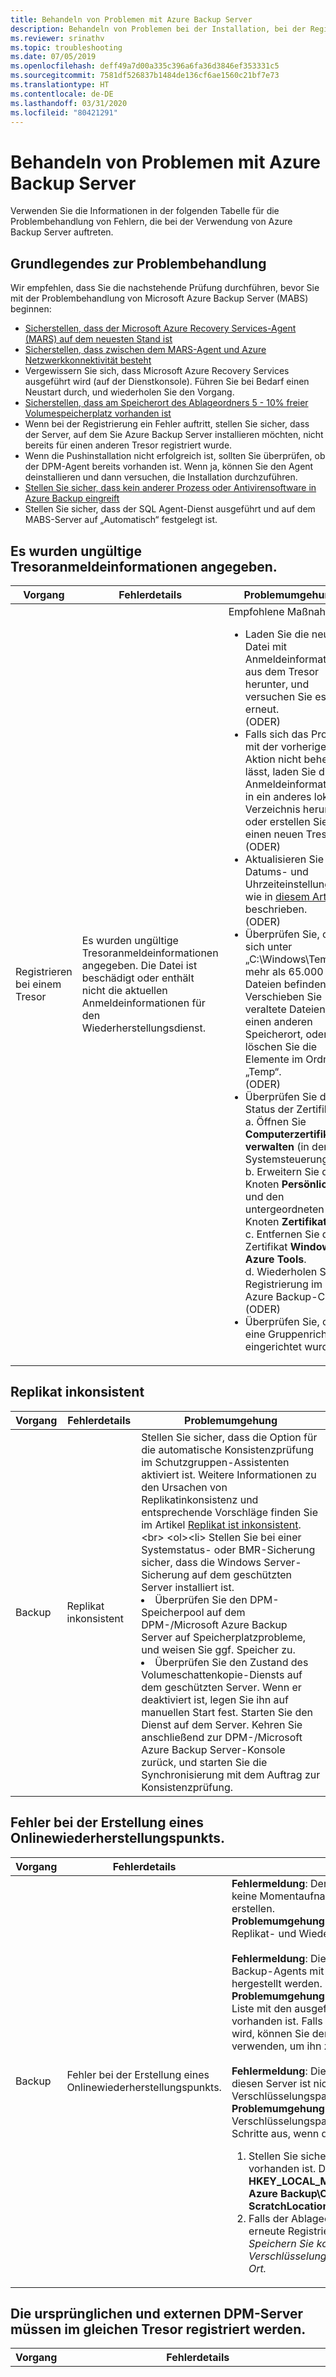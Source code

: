 ```yaml
---
title: Behandeln von Problemen mit Azure Backup Server
description: Behandeln von Problemen bei der Installation, bei der Registrierung von Azure Backup Server und bei der Sicherung und Wiederherstellung von Anwendungsworkloads.
ms.reviewer: srinathv
ms.topic: troubleshooting
ms.date: 07/05/2019
ms.openlocfilehash: deff49a7d00a335c396a6fa36d3846ef353331c5
ms.sourcegitcommit: 7581df526837b1484de136cf6ae1560c21bf7e73
ms.translationtype: HT
ms.contentlocale: de-DE
ms.lasthandoff: 03/31/2020
ms.locfileid: "80421291"
---
```

# <a name="troubleshoot-azure-backup-server"></a>Behandeln von Problemen mit Azure Backup Server

Verwenden Sie die Informationen in der folgenden Tabelle für die Problembehandlung von Fehlern, die bei der Verwendung von Azure Backup Server auftreten.

## <a name="basic-troubleshooting"></a>Grundlegendes zur Problembehandlung

Wir empfehlen, dass Sie die nachstehende Prüfung durchführen, bevor Sie mit der Problembehandlung von Microsoft Azure Backup Server (MABS) beginnen:

- [Sicherstellen, dass der Microsoft Azure Recovery Services-Agent (MARS) auf dem neuesten Stand ist](https://go.microsoft.com/fwlink/?linkid=229525&clcid=0x409)
- [Sicherstellen, dass zwischen dem MARS-Agent und Azure Netzwerkkonnektivität besteht](https://docs.microsoft.com/azure/backup/backup-azure-mars-troubleshoot#the-microsoft-azure-recovery-service-agent-was-unable-to-connect-to-microsoft-azure-backup)
- Vergewissern Sie sich, dass Microsoft Azure Recovery Services ausgeführt wird (auf der Dienstkonsole). Führen Sie bei Bedarf einen Neustart durch, und wiederholen Sie den Vorgang.
- [Sicherstellen, dass am Speicherort des Ablageordners 5 - 10% freier Volumespeicherplatz vorhanden ist](https://docs.microsoft.com/azure/backup/backup-azure-file-folder-backup-faq#whats-the-minimum-size-requirement-for-the-cache-folder)
- Wenn bei der Registrierung ein Fehler auftritt, stellen Sie sicher, dass der Server, auf dem Sie Azure Backup Server installieren möchten, nicht bereits für einen anderen Tresor registriert wurde.
- Wenn die Pushinstallation nicht erfolgreich ist, sollten Sie überprüfen, ob der DPM-Agent bereits vorhanden ist. Wenn ja, können Sie den Agent deinstallieren und dann versuchen, die Installation durchzuführen.
- [Stellen Sie sicher, dass kein anderer Prozess oder Antivirensoftware in Azure Backup eingreift](https://docs.microsoft.com/azure/backup/backup-azure-troubleshoot-slow-backup-performance-issue#cause-another-process-or-antivirus-software-interfering-with-azure-backup)<br>
- Stellen Sie sicher, dass der SQL Agent-Dienst ausgeführt und auf dem MABS-Server auf „Automatisch“ festgelegt ist.<br>

## <a name="invalid-vault-credentials-provided"></a>Es wurden ungültige Tresoranmeldeinformationen angegeben.

| Vorgang | Fehlerdetails | Problemumgehung |
| --- | --- | --- |
| Registrieren bei einem Tresor | Es wurden ungültige Tresoranmeldeinformationen angegeben. Die Datei ist beschädigt oder enthält nicht die aktuellen Anmeldeinformationen für den Wiederherstellungsdienst. | Empfohlene Maßnahme: <br> <ul><li> Laden Sie die neueste Datei mit Anmeldeinformationen aus dem Tresor herunter, und versuchen Sie es dann erneut. <br>(ODER)</li> <li> Falls sich das Problem mit der vorherigen Aktion nicht beheben lässt, laden Sie die Anmeldeinformationen in ein anderes lokales Verzeichnis herunter, oder erstellen Sie einen neuen Tresor. <br>(ODER)</li> <li> Aktualisieren Sie die Datums- und Uhrzeiteinstellungen wie in [diesem Artikel](https://docs.microsoft.com/azure/backup/backup-azure-mars-troubleshoot#invalid-vault-credentials-provided) beschrieben. <br>(ODER)</li> <li> Überprüfen Sie, ob sich unter „C:\Windows\Temp“ mehr als 65.000 Dateien befinden. Verschieben Sie veraltete Dateien an einen anderen Speicherort, oder löschen Sie die Elemente im Ordner „Temp“. <br>(ODER)</li> <li> Überprüfen Sie den Status der Zertifikate. <br> a. Öffnen Sie **Computerzertifikate verwalten** (in der Systemsteuerung). <br> b. Erweitern Sie den Knoten **Persönlich** und den untergeordneten Knoten **Zertifikate**.<br> c.  Entfernen Sie das Zertifikat **Windows Azure Tools**. <br> d. Wiederholen Sie die Registrierung im Azure Backup-Client. <br> (ODER) </li> <li> Überprüfen Sie, ob eine Gruppenrichtlinie eingerichtet wurde. </li></ul> |

## <a name="replica-is-inconsistent"></a>Replikat inkonsistent

| Vorgang | Fehlerdetails | Problemumgehung |
| --- | --- | --- |
| Backup | Replikat inkonsistent | Stellen Sie sicher, dass die Option für die automatische Konsistenzprüfung im Schutzgruppen-Assistenten aktiviert ist. Weitere Informationen zu den Ursachen von Replikatinkonsistenz und entsprechende Vorschläge finden Sie im Artikel [Replikat ist inkonsistent](https://docs.microsoft.com/previous-versions/system-center/data-protection-manager-2006/cc161593(v=technet.10)).<br> <ol><li> Stellen Sie bei einer Systemstatus- oder BMR-Sicherung sicher, dass die Windows Server-Sicherung auf dem geschützten Server installiert ist.</li><li> Überprüfen Sie den DPM-Speicherpool auf dem DPM-/Microsoft Azure Backup Server auf Speicherplatzprobleme, und weisen Sie ggf. Speicher zu.</li><li> Überprüfen Sie den Zustand des Volumeschattenkopie-Diensts auf dem geschützten Server. Wenn er deaktiviert ist, legen Sie ihn auf manuellen Start fest. Starten Sie den Dienst auf dem Server. Kehren Sie anschließend zur DPM-/Microsoft Azure Backup Server-Konsole zurück, und starten Sie die Synchronisierung mit dem Auftrag zur Konsistenzprüfung.</li></ol>|

## <a name="online-recovery-point-creation-failed"></a>Fehler bei der Erstellung eines Onlinewiederherstellungspunkts.

| Vorgang | Fehlerdetails | Problemumgehung |
| --- | --- | --- |
| Backup | Fehler bei der Erstellung eines Onlinewiederherstellungspunkts. | **Fehlermeldung**: Der Microsoft Azure Backup-Agent konnte keine Momentaufnahme des ausgewählten Volumes erstellen. <br> **Problemumgehung**: Erhöhen Sie den Speicherplatz im Replikat- und Wiederherstellungspunktvolume.<br> <br> **Fehlermeldung**: Die Verbindung des Windows Azure Backup-Agents mit dem OBEngine-Dienst konnte nicht hergestellt werden. <br> **Problemumgehung**: Überprüfen Sie, ob OBEngine in der Liste mit den ausgeführten Diensten auf dem Computer vorhanden ist. Falls der OBEngine-Dienst nicht ausgeführt wird, können Sie den Befehl „net start OBEngine“ verwenden, um ihn zu starten. <br> <br> **Fehlermeldung**: Die Verschlüsselungspassphrase für diesen Server ist nicht festgelegt. Konfigurieren Sie eine Verschlüsselungspassphrase. <br> **Problemumgehung**: Konfigurieren Sie eine Verschlüsselungspassphrase. Führen Sie die folgenden Schritte aus, wenn dabei ein Fehler auftritt: <br> <ol><li>Stellen Sie sicher, dass das Scratchverzeichnis vorhanden ist. Der in der Registrierung **HKEY_LOCAL_MACHINE\Software\Microsoft\Windows Azure Backup\Config** angegebene Speicherort namens **ScratchLocation** muss vorhanden sein.</li><li> Falls der Ablageordner vorhanden ist, führen Sie eine erneute Registrierung mit der alten Passphrase durch. *Speichern Sie konfigurierte Verschlüsselungspassphrasen immer an einem sicheren Ort.*</li><ol>|

## <a name="the-original-and-external-dpm-servers-must-be-registered-to-the-same-vault"></a>Die ursprünglichen und externen DPM-Server müssen im gleichen Tresor registriert werden.

| Vorgang | Fehlerdetails | Problemumgehung |
| --- | --- | --- |
| Restore | **Fehlercode**: CBPServerRegisteredVaultDontMatchWithCurrent/Vault Credentials Error: 100110 <br/> <br/>**Fehlermeldung**: Die ursprünglichen und externen DPM-Server müssen im gleichen Tresor registriert werden. | **Ursache:** Dieses Problem tritt beim Wiederherstellen von Dateien auf einem anderen Server als dem Originalserver auf, wenn die Option „Externe DPM-Wiederherstellung“ verwendet wird und Folgendes gilt: Der Server, der wiederhergestellt werden soll, und der Originalserver, von dem die Daten gesichert werden, sind nicht demselben Recovery Services-Tresor zugeordnet.<br/> <br/>**Problemumgehung**: Stellen Sie sicher, dass sowohl der Originalserver als auch der andere Server unter demselben Tresor registriert sind.|

## <a name="online-recovery-point-creation-jobs-for-vmware-vm-fail"></a>Fehler bei Aufträgen zum Erstellen von Onlinewiederherstellungspunkten für virtuellen VMware-Computer

| Vorgang | Fehlerdetails | Problemumgehung |
| --- | --- | --- |
| Backup | Fehler bei Aufträgen zum Erstellen von Onlinewiederherstellungspunkten für virtuellen VMware-Computer. DPM hat beim Abrufen von ChangeTracking-Informationen einen VMware-Fehler festgestellt. ErrorCode – FileFaultFault (ID 33621) |  <ol><li> Setzen Sie CTK für VMware für die betroffenen virtuellen Computer zurück.</li> <li>Überprüfen Sie, ob der unabhängige Datenträger für VMware ggf. nicht vorhanden ist.</li> <li>Beenden Sie den Schutz für die betroffenen virtuellen Computer, und schützen Sie sie dann erneut mit der Schaltfläche **Aktualisieren**. </li><li>Führen Sie einen CC-Vorgang für die betroffenen virtuellen Computer aus.</li></ol>|

## <a name="the-agent-operation-failed-because-of-a-communication-error-with-the-dpm-agent-coordinator-service-on-the-server"></a>Fehler beim Agent-Vorgang. Bei der Kommunikation mit dem DPM-Agent-Koordinator-Dienst auf dem Server ist ein Fehler aufgetreten.

| Vorgang | Fehlerdetails | Problemumgehung |
| --- | --- | --- |
| Übertragen von Agents auf geschützte Server mithilfe von Push | Fehler beim Agent-Vorgang. Bei der Kommunikation mit dem DPM-Agent-Koordinator-Dienst auf \<Servername> ist ein Fehler aufgetreten. | **Falls die im Produkt empfohlene Aktion nicht funktioniert, können Sie die folgenden Schritte ausführen**: <ul><li> Falls Sie einen Computer aus einer nicht vertrauenswürdigen Domäne anfügen, führen Sie [diese Schritte](https://docs.microsoft.com/system-center/dpm/back-up-machines-in-workgroups-and-untrusted-domains?view=sc-dpm-2019) aus. <br> (ODER) </li><li> Falls Sie einen Computer aus einer vertrauenswürdigen Domäne anfügen, verwenden Sie die Problembehandlungsschritte aus [diesem Blog](https://techcommunity.microsoft.com/t5/system-center-blog/data-protection-manager-agent-network-troubleshooting/ba-p/344726). <br>(ODER)</li><li> Deaktivieren Sie die Antivirensoftware als Problembehandlungsschritt. Wird das Problem dadurch behoben, ändern Sie die Antivireneinstellungen, wie in [diesem Artikel](https://docs.microsoft.com/previous-versions/system-center/system-center-2012-R2/hh757911(v=sc.12)) beschrieben.</li></ul> |

## <a name="setup-could-not-update-registry-metadata"></a>Setup konnte Registrierungsmetadaten nicht aktualisieren.

| Vorgang | Fehlerdetails | Problemumgehung |
|-----------|---------------|------------|
|Installation | Setup konnten Registrierungsmetadaten nicht aktualisieren. Dieser Updatefehler kann zu einer übermäßigen Speicherbelegung führen. Um dies zu vermeiden, aktualisieren Sie den Registrierungseintrag zum Trimmen von ReFS. | Passen Sie den Registrierungsschlüssel **SYSTEM\CurrentControlSet\Control\FileSystem\RefsEnableInlineTrim** an. Legen Sie den Wert „Dword“ auf 1 fest. |
|Installation | Setup konnten Registrierungsmetadaten nicht aktualisieren. Dieser Updatefehler kann zu einer übermäßigen Speicherbelegung führen. Um dies zu vermeiden, aktualisieren Sie den Registrierungseintrag „Volume SnapOptimization“. | Erstellen Sie den Registrierungsschlüssel **SOFTWARE\Microsoft Data Protection Manager\Configuration\VolSnapOptimization\WriteIds** mit einem leeren Zeichenfolgenwert. |

## <a name="registration-and-agent-related-issues"></a>Probleme mit der Registrierung oder dem Agent

| Vorgang | Fehlerdetails | Problemumgehung |
| --- | --- | --- |
| Übertragen von Agents auf geschützte Server mithilfe von Push | Die für den Server angegebenen Anmeldeinformationen sind ungültig. | **Sollte die im Produkt empfohlene Aktion nicht funktionieren, führen Sie die folgenden Schritte aus**: <br> Installieren Sie den Schutz-Agent manuell auf dem Produktionsserver, wie in [diesem Artikel](https://docs.microsoft.com/system-center/dpm/deploy-dpm-protection-agent?view=sc-dpm-2019) beschrieben.|
| Azure Backup-Agent konnte keine Verbindung mit dem Azure Backup-Dienst herstellen (ID 100050). | Der Azure Backup-Agent konnte keine Verbindung mit dem Azure Backup-Dienst herstellen. | **Sollte die im Produkt empfohlene Aktion nicht funktionieren, führen Sie die folgenden Schritte aus**: <br>1. Führen Sie den folgenden Befehl an einer Eingabeaufforderung mit erhöhten Rechten aus: **psexec -i -s "C:\Programme\Internet Explorer\iexplore.exe**. Das Internet Explorer-Fenster wird geöffnet. <br/> 2. Navigieren Sie zu **Extras** > **Internetoptionen** > **Verbindungen** > **LAN-Einstellungen**. <br/> 3. Ändern Sie die Einstellungen dahingehend, dass ein Proxyserver verwendet wird. Geben Sie dann die Proxyserverdetails an.<br/> 4. Wenn Ihr Computer über einen eingeschränkten Internetzugang verfügt, stellen Sie sicher, dass die Firewalleinstellungen auf dem Computer oder Proxy diese [URLs](install-mars-agent.md#verify-internet-access) und [IP-Adressen](install-mars-agent.md#verify-internet-access) zulassen.|
| Fehler bei der Installation des Azure Backup-Agents | Bei der Installation von Microsoft Azure Recovery Services ist ein Fehler aufgetreten. Für alle Änderungen, die von der Microsoft Azure Recovery Services-Installation am System vorgenommen wurden, wurde ein Rollback ausgeführt. (ID: 4024) | Installieren Sie den Azure-Agent manuell.

## <a name="configuring-protection-group"></a>Konfigurieren von Schutzgruppen

| Vorgang | Fehlerdetails | Problemumgehung |
| --- | --- | --- |
| Konfigurieren von Schutzgruppen | Die Anwendungskomponente konnte von DPM auf dem geschützten Computer (Name des geschützten Computers) nicht aufgelistet werden. | Wählen Sie auf dem Konfigurationsbildschirm für Schutzgruppen auf der entsprechenden Datenquellen-/Komponentenebene auf **Aktualisieren** aus. |
| Konfigurieren von Schutzgruppen | Der Schutz kann nicht konfiguriert werden. | Falls es sich bei dem geschützten Server um einen SQL-Server handelt, überprüfen Sie, ob das Systemkonto (NTAuthority\System) auf dem geschützten Computer über Berechtigungen der SysAdmin-Rolle verfügt, wie in [diesem Artikel](https://docs.microsoft.com/previous-versions/system-center/system-center-2012-R2/hh757977(v=sc.12)) beschrieben.
| Konfigurieren von Schutzgruppen | Im Speicherpool für diese Schutzgruppe ist nicht genügend freier Speicherplatz vorhanden. | Die dem Speicherpool hinzugefügten Datenträger [dürfen keine Partition enthalten](https://docs.microsoft.com/previous-versions/system-center/system-center-2012-R2/hh758075(v=sc.12)). Löschen Sie alle vorhandenen Volumes auf den Datenträgern. Fügen Sie sie dann dem Speicherpool hinzu.|
| Richtlinienänderung |Die Sicherungsrichtlinie konnte nicht geändert werden. Error: Beim aktuellen Vorgang ist aufgrund eines internen Dienstfehlers [0x29834] ein Fehler aufgetreten. Wiederholen Sie den Vorgang nach einiger Zeit. Wenn das Problem weiterhin besteht, wenden Sie sich an den Microsoft-Support. | **Ursache:**<br/>Für diesen Fehler kommen drei mögliche Ursachen in Betracht: Die Sicherheitseinstellungen sind aktiviert, Sie versuchen, die Beibehaltungsdauer unter die oben angegebenen Mindestwerte zu verkürzen, oder Sie verwenden eine nicht unterstützte Version. (Nicht unterstützte Versionen sind niedrigere Versionen als Microsoft Azure Backup Server, Version 2.0.9052, und Azure Backup Server Update 1.) <br/>**Empfohlene Maßnahme:**<br/> Um mit richtlinienbezogenen Updates fortzufahren, müssen Sie die Beibehaltungsdauer auf einen größeren Wert als die angegebene minimale Beibehaltungsdauer festlegen. (Die minimale Beibehaltungsdauer beträgt sieben Tage für die tägliche Beibehaltungsdauer, vier Wochen für die wöchentliche Beibehaltungsdauer, drei Wochen für die monatliche Beibehaltungsdauer und ein Jahr für die jährliche Beibehaltungsdauer.) <br><br>Optional besteht eine weitere bevorzugte Vorgehensweise darin, den Backup-Agent und Azure Backup Server zu aktualisieren, um alle Sicherheitsupdates zu nutzen. |

## <a name="backup"></a>Backup

| Vorgang | Fehlerdetails | Problemumgehung |
| --- | --- | --- |
| Backup | Unerwarteter Fehler beim Ausführen des Auftrags. Das Gerät ist nicht bereit. | **Sollte die im Produkt empfohlene Aktion nicht funktionieren, führen Sie die folgenden Schritte aus:** <br> <ul><li>Legen Sie den Schattenkopie-Speicherbereich für die Elemente in der Schutzgruppe auf „Unbegrenzt“ fest, und führen Sie dann die Konsistenzprüfung aus.<br></li> (ODER) <li>Löschen Sie die vorhandene Schutzgruppe, und erstellen Sie mehrere neue Gruppen. Jede neue Schutzgruppe sollte ein einzelnes Element enthalten.</li></ul> |
| Backup | Wenn nur der Systemstatus gesichert werden soll, überprüfen Sie, ob ausreichend freier Speicherplatz auf dem geschützten Computer vorhanden ist, um die Systemstatussicherung zu speichern. | <ol><li>Stellen Sie sicher, dass die Windows Server-Sicherung auf dem geschützten Computer installiert ist.</li><li>Stellen Sie sicher, dass genügend Speicherplatz auf dem geschützten Computer für den Systemstatus vorhanden ist. Der einfachste Weg, dies zu überprüfen, besteht darin, zum geschützten Computer zu navigieren, die Windows Server-Sicherung zu öffnen, die Auswahlmöglichkeiten zu durchlaufen und dann „BMR“ auszuwählen. Auf der Benutzeroberfläche wird dann der erforderliche Speicherplatz angezeigt. Öffnen Sie **WSB** > **Lokale Sicherung** > **Sicherungszeitplan** > **Sicherungskonfiguration auswählen** > **Vollständiger Server** (die Größe wird angezeigt). Verwenden Sie diese Größe zur Überprüfung.</li></ol>
| Backup | Sicherungsfehler bei BMR | Wenn die BMR sehr groß ist, verschieben Sie einige Anwendungsdateien auf das Betriebssystemlaufwerk, und versuchen Sie es erneut. |
| Backup | Die Option zum erneuten Schützen eines virtuellen VMware-Computers in einer neuen Microsoft Azure Backup Server-Instanz wird nicht als zum Hinzufügen verfügbar angezeigt. | VMware-Eigenschaften verweisen auf eine alte, außer Betrieb genommene Instanz von Microsoft Azure Backup Server. So lösen Sie das Problem:<br><ol><li>Navigieren Sie in VCenter (entspricht SC-VMM) zur Registerkarte **Zusammenfassung**, und klicken Sie dann auf **Benutzerdefinierte Attribute**.</li>  <li>Löschen Sie den alten Microsoft Azure Backup Server-Namen aus dem Wert **DPMServer**.</li>  <li>Navigieren Sie zurück zum neuen Microsoft Azure Backup Server, und ändern Sie die PG.  Nachdem Sie die Schaltfläche **Aktualisieren** ausgewählt haben, wird der virtuelle Computer mit einem Kontrollkästchen zum Hinzufügen von Schutz angezeigt.</li></ol> |
| Backup | Fehler beim Zugreifen auf Dateien/freigegebene Ordner | Versuchen Sie, die Einstellungen der Antivirensoftware zu ändern (wie in diesem Artikel [Ausführen von Antivirensoftware auf dem DPM-Server](https://docs.microsoft.com/previous-versions/system-center/system-center-2012-R2/hh757911(v=sc.12)) beschrieben).|

## <a name="change-passphrase"></a>Ändern der Passphrase

| Vorgang | Fehlerdetails | Problemumgehung |
| --- | --- | --- |
| Ändern der Passphrase |Die eingegebene Sicherheits-PIN ist nicht richtig. Geben Sie die richtige Sicherheits-PIN an, um diesen Vorgang abzuschließen. |**Ursache:**<br/> Dieser Fehler tritt auf, wenn Sie eine ungültige oder abgelaufene Sicherheits-PIN eingeben, während Sie einen wichtigen Vorgang (z.B. das Ändern einer Passphrase) ausführen. <br/>**Empfohlene Maßnahme:**<br/> Um den Vorgang abzuschließen, müssen Sie eine gültige Sicherheits-PIN eingeben. Um die PIN abzurufen, melden Sie sich am Azure-Portal an, und navigieren Sie dann zum Recovery Services-Tresor. Navigieren Sie dann zu **Einstellungen** > **Eigenschaften** > **Sicherheits-PIN generieren**. Verwenden Sie diese PIN, um die Passphrase zu ändern. |
| Ändern der Passphrase |Fehler bei dem Vorgang. ID: 120002 |**Ursache:**<br/>Dieser Fehler tritt auf, wenn Sicherheitseinstellungen aktiviert sind oder Sie versuchen, die Passphrase zu ändern, wenn Sie eine nicht unterstützte Version verwenden.<br/>**Empfohlene Maßnahme:**<br/> Um die Passphrase zu ändern, müssen Sie zunächst den Backup-Agent auf die minimale Version 2.0.9052 aktualisieren. Außerdem müssen Sie Azure Backup Server auf mindestens Update 1 aktualisieren und dann eine gültige Sicherheits-PIN eingeben. Um die PIN abzurufen, melden Sie sich am Azure-Portal an, und navigieren Sie dann zum Recovery Services-Tresor. Navigieren Sie dann zu **Einstellungen** > **Eigenschaften** > **Sicherheits-PIN generieren**. Verwenden Sie diese PIN, um die Passphrase zu ändern. |

## <a name="configure-email-notifications"></a>Konfigurieren von E-Mail-Benachrichtigungen

| Vorgang | Fehlerdetails | Problemumgehung |
| --- | --- | --- |
| Einrichten von E-Mail-Benachrichtigungen mit einem Office 365-Konto |Fehler-ID: 2013| **Ursache:**<br> Versuchte Verwendung des Office 365-Kontos <br>**Empfohlene Maßnahme:**<ol><li> Stellen Sie zuerst sicher, dass für Ihren DPM-Server in Exchange „Zulassen von anonymem Relay für einen Empfangsconnector“ eingerichtet ist. Weitere Informationen dazu, wie Sie diese Option konfigurieren, finden Sie unter [Zulassen von anonymem Relay für einen Empfangsconnector](https://docs.microsoft.com/exchange/mail-flow/connectors/allow-anonymous-relay?view=exchserver-2019).</li> <li> Falls Sie kein internes SMTP-Relay verwenden können und für die Einrichtung Ihren Office 365-Server verwenden müssen, können Sie IIS als Relay einrichten. Konfigurieren Sie den DPM-Server so, dass er [SMTP mithilfe von ISS an O365 weiterleitet](https://docs.microsoft.com/exchange/mail-flow/test-smtp-with-telnet?view=exchserver-2019).<br><br>  Achten Sie darauf, das Format „benutzer\@domäne.com“ und *nicht* „domäne\benutzer“ zu verwenden.<br><br><li>Weisen Sie DPM an, den lokalen Servernamen als SMTP-Server zu verwenden (Port 587). Verweisen Sie DPM dann auf die Benutzer-E-Mail, von der die E-Mail-Nachrichten stammen sollen.<li> Der Benutzername und das Kennwort auf der DPM-SMTP-Setupseite sollten sich auf ein Domänenkonto in der Domäne beziehen, in der sich DPM befindet. </li><br> Nehmen Sie beim Ändern der SMTP-Serveradresse Änderungen an den neuen Einstellungen vor, schließen Sie das Feld mit den Einstellungen, und öffnen Sie es dann erneut. So können Sie prüfen, ob der neue Wert vorhanden ist.  Wenn Sie die Werte nur ändern und testen, werden die neuen Einstellungen unter Umständen nicht immer wirksam. Diese Überprüfung ist daher die empfohlene bewährte Methode.<br><br>Sie können diese Einstellungen während des Prozesses jederzeit löschen, indem Sie die DPM-Konsole schließen und die folgenden Registrierungsschlüssel bearbeiten: **HKLM\SOFTWARE\Microsoft\Microsoft Data Protection Manager\Notification\ <br/> Delete SMTPPassword and SMTPUserName keys**. Sie können sie der Benutzeroberfläche wieder hinzufügen, wenn Sie sie neu starten.

## <a name="common-issues"></a>Häufige Probleme

In diesem Abschnitt werden häufige Fehler beschrieben, die bei der Verwendung von Azure Backup Server auftreten könnten.

### <a name="cbpsourcesnapshotfailedreplicamissingorinvalid"></a>CBPSourceSnapshotFailedReplicaMissingOrInvalid

Fehlermeldung | Empfohlene Maßnahme |
-- | --
Bei der Sicherung ist ein Fehler aufgetreten, weil das Replikat für die Datenträgersicherung entweder ungültig ist oder fehlt. | Führen Sie zum Beheben des Problems die folgenden Schritte aus, und wiederholen Sie den Vorgang: <br/> 1. Erstellen Sie einen Datenträger-Wiederherstellungpunkt.<br/> 2. Führen Sie eine Konsistenzprüfung der Datenquelle durch. <br/> 3. Beenden Sie den Schutz der Datenquelle, und konfigurieren Sie den Schutz für diese Datenquelle dann erneut.

### <a name="cbpsourcesnapshotfailedreplicametadatainvalid"></a>CBPSourceSnapshotFailedReplicaMetadataInvalid

Fehlermeldung | Empfohlene Maßnahme |
-- | --
Bei der Quellvolume-Momentaufnahme ist ein Fehler aufgetreten, weil die Metadaten auf dem Replikat ungültig sind. | Erstellen Sie einen Datenträger-Wiederherstellungspunkt dieser Datenquelle, und wiederholen Sie die Onlinesicherung.

### <a name="cbpsourcesnapshotfailedreplicainconsistent"></a>CBPSourceSnapshotFailedReplicaInconsistent

Fehlermeldung | Empfohlene Maßnahme |
-- | --
Bei der Quellvolume-Momentaufnahme ist aufgrund eines inkonsistenten Datenquellenreplikats ein Fehler aufgetreten. | Führen Sie eine Konsistenzprüfung der Datenquelle durch, und versuchen Sie es erneut.

### <a name="cbpsourcesnapshotfailedreplicacloningissue"></a>CBPSourceSnapshotFailedReplicaCloningIssue

Fehlermeldung | Empfohlene Maßnahme |
-- | --
Fehler bei der Sicherung, weil das Datenträgersicherungs-Replikat nicht geklont werden konnte.| Stellen Sie sicher, dass alle vorherigen Datenträgersicherungs-Replikatdateien (VHDX) nicht eingebunden sind und während Onlinesicherungen keine Datenträger-zu-Datenträger-Sicherung erfolgt.
